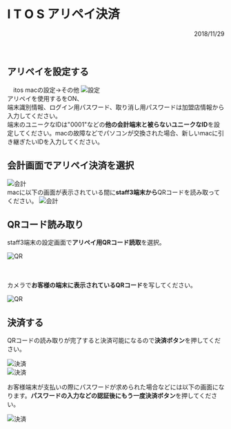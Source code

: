 # I T O S アリペイ決済
<div align="right">2018/11/29</div><br><br>



## アリペイを設定する
　itos macの設定->その他
![設定](https://itordersystem.github.io/itos/doc/itos_aripay/1.png "設定")<br>
 アリペイを使用するをON、<br>
 端末識別情報、ログイン用パスワード、取り消し用パスワードは加盟店情報から入力してください。<br>
 端末のユニークなIDは"0001"などの**他の会計端末と被らないユニークなID**を設定してください。macの故障などでパソコンが交換された場合、新しいmacに引き継ぎたいIDを入力してください。

## 会計画面でアリペイ決済を選択
![会計](https://itordersystem.github.io/itos/doc/itos_aripay/2.png "会計")<br>
macに以下の画面が表示されている間に**staff3端末から**QRコードを読み取ってください。
![会計](https://itordersystem.github.io/itos/doc/itos_aripay/3.png "会計")<br>

## QRコード読み取り
staff3端末の設定画面で**アリペイ用QRコード読取**を選択。

![QR](https://itordersystem.github.io/itos/doc/itos_aripay/4.png "QR")<br><br><br>


カメラで**お客様の端末に表示されているQRコード**を写してください。

![QR](https://itordersystem.github.io/itos/doc/itos_aripay/5.png "QR")<br>

## 決済する

QRコードの読み取りが完了すると決済可能になるので**決済ボタン**を押してください。

![決済](https://itordersystem.github.io/itos/doc/itos_aripay/6.png "決済")<br>
![決済](https://itordersystem.github.io/itos/doc/itos_aripay/7.png "決済")<br>

お客様端末が支払いの際にパスワードが求められた場合などには以下の画面になります。**パスワードの入力などの認証後にもう一度決済ボタン**を押してください。

![決済](https://itordersystem.github.io/itos/doc/itos_aripay/8.png "決済")<br>
